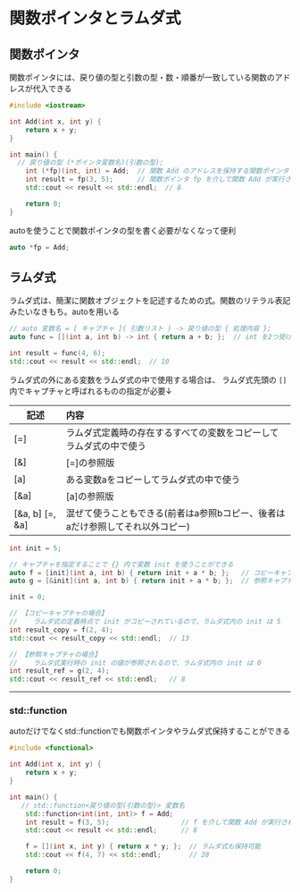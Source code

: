 # 関数ポインタとラムダ式

## 関数ポインタ

関数ポインタには、戻り値の型と引数の型・数・順番が一致している関数のアドレスが代入できる

``` C++
#include <iostream>

int Add(int x, int y) {
    return x + y;
}

int main() {
  // 戻り値の型 (*ポインタ変数名)(引数の型);
    int (*fp)(int, int) = Add;  // 関数 Add のアドレスを保持する関数ポインタ fp
    int result = fp(3, 5);      // 関数ポインタ fp を介して関数 Add が実行される
    std::cout << result << std::endl;  // 8

    return 0;
}
```

autoを使うことで関数ポインタの型を書く必要がなくなって便利

``` C++
auto *fp = Add;
```



## ラムダ式

ラムダ式は、簡潔に関数オブジェクトを記述するための式。関数のリテラル表記みたいなきもち。autoを用いる

```C++
// auto 変数名 = [ キャプチャ ]( 引数リスト ) -> 戻り値の型 { 処理内容 };
auto func = [](int a, int b) -> int { return a + b; };  // int を2つ受け取り、足した結果を返すラムダ式

int result = func(4, 6);
std::cout << result << std::endl;  // 10
```



ラムダ式の外にある変数をラムダ式の中で使用する場合は、 ラムダ式先頭の `[]` 内でキャプチャと呼ばれるものの指定が必要↓

| 記述             | 内容                                                         |
| ---------------- | :----------------------------------------------------------- |
| [=]              | ラムダ式定義時の存在するすべての変数をコピーしてラムダ式の中で使う |
| [&]              | [=]の参照版                                                  |
| [a]              | ある変数aをコピーしてラムダ式の中で使う                      |
| [&a]             | [a]の参照版                                                  |
| [&a, b]  [=, &a] | 混ぜて使うこともできる(前者はa参照bコピー、後者はaだけ参照してそれ以外コピー) |

```C++
int init = 5;

// キャプチャを指定することで {} 内で変数 init を使うことができる
auto f = [init](int a, int b) { return init + a * b; };   // コピーキャプチャ
auto g = [&init](int a, int b) { return init + a * b; };  // 参照キャプチャ

init = 0;

// 【コピーキャプチャの場合】
//    ラムダ式の定義時点で init がコピーされているので、ラムダ式内の init は 5
int result_copy = f(2, 4);
std::cout << result_copy << std::endl;  // 13

// 【参照キャプチャの場合】
//    ラムダ式実行時の init の値が参照されるので、ラムダ式内の init は 0
int result_ref = g(2, 4);
std::cout << result_ref << std::endl;   // 8
```



----

### std::function

autoだけでなくstd::functionでも関数ポインタやラムダ式保持することができる
```C++
#include <functional>

int Add(int x, int y) {
    return x + y;
}

int main() {
   // std::function<戻り値の型(引数の型)> 変数名
    std::function<int(int, int)> f = Add; 
    int result = f(3, 5);                  // f を介して関数 Add が実行される
    std::cout << result << std::endl;      // 8

    f = [](int x, int y) { return x * y; };  // ラムダ式も保持可能
    std::cout << f(4, 7) << std::endl;       // 28

    return 0;
}
```

